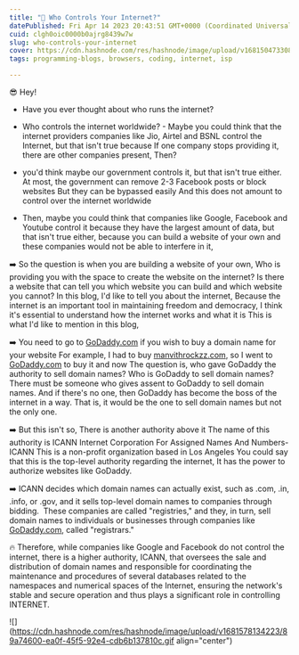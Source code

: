 ```yaml
---
title: "🚀 Who Controls Your Internet?"
datePublished: Fri Apr 14 2023 20:43:51 GMT+0000 (Coordinated Universal Time)
cuid: clgh0oic0000b0ajrg8439w7w
slug: who-controls-your-internet
cover: https://cdn.hashnode.com/res/hashnode/image/upload/v1681504733086/3ef62457-497f-4825-99b4-cd89f567cea1.webp
tags: programming-blogs, browsers, coding, internet, isp

---
```


😎 Hey!

* Have you ever thought about who runs the internet?
    
* Who controls the internet worldwide? - Maybe you could think that the internet providers companies like Jio, Airtel and BSNL control the Internet, but that isn't true because If one company stops providing it, there are other companies present, Then?
    
* you'd think maybe our government controls it, but that isn't true either. At most, the government can remove 2-3 Facebook posts or block websites But they can be bypassed easily And this does not amount to control over the internet worldwide
    
* Then, maybe you could think that companies like Google, Facebook and Youtube control it because they have the largest amount of data, but that isn't true either, because you can build a website of your own and these companies would not be able to interfere in it,
    

➡️ So the question is when you are building a website of your own, Who is providing you with the space to create the website on the internet? Is there a website that can tell you which website you can build and which website you cannot? In this blog, I'd like to tell you about the internet, Because the internet is an important tool in maintaining freedom and democracy, I think it's essential to understand how the internet works and what it is This is what I'd like to mention in this blog,

➡️ You need to go to [GoDaddy.com](http://GoDaddy.com) if you wish to buy a domain name for your website For example, I had to buy [manvithrockzz.com](http://manvithrockzz.com), so I went to [GoDaddy.com](http://GoDaddy.com) to buy it and now The question is, who gave GoDaddy the authority to sell domain names? Who is GoDaddy to sell domain names? There must be someone who gives assent to GoDaddy to sell domain names. And if there's no one, then GoDaddy has become the boss of the internet in a way. That is, it would be the one to sell domain names but not the only one.

➡️ But this isn't so, There is another authority above it The name of this authority is ICANN Internet Corporation For Assigned Names And Numbers- ICANN This is a non-profit organization based in Los Angeles You could say that this is the top-level authority regarding the internet, It has the power to authorize websites like GoDaddy.

➡️ ICANN decides which domain names can actually exist, such as .com, .in, .info, or .gov, and it sells top-level domain names to companies through bidding.  These companies are called "registries," and they, in turn, sell domain names to individuals or businesses through companies like [GoDaddy.com](http://GoDaddy.com), called "registrars."

🔥 Therefore, while companies like Google and Facebook do not control the internet, there is a higher authority, ICANN, that oversees the sale and distribution of domain names and responsible for coordinating the maintenance and procedures of several databases related to the namespaces and numerical spaces of the Internet, ensuring the network's stable and secure operation and thus plays a significant role in controlling INTERNET.

![](https://cdn.hashnode.com/res/hashnode/image/upload/v1681578134223/89a74600-ea0f-45f5-92e4-cdb6b137810c.gif align="center")